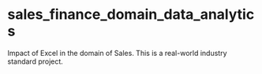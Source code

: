 # sales_finance_domain_data_analytics
Impact of Excel in the domain of Sales. This is a real-world industry standard project.
